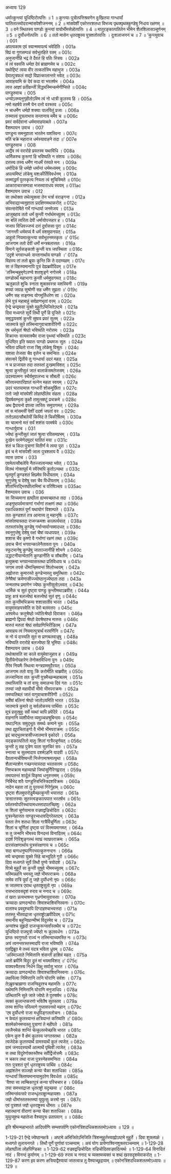 अध्यायः 129

धर्मात्कुन्त्यां युधिष्ठिरोत्पत्तिः ॥ 1 ॥ कुन्त्याः पुत्रोत्पत्तिश्रवणेन दुःखितया गान्धार्यां घातितात्स्वोदरान्मांसपेशीजननम् ॥ 2 ॥ मांसपेशीं एकोत्तरशतधा विभज्य पृथक्पृथक्कुण्डेषु निधाय रक्षणम् ॥ 3 ॥ वने स्थितस्य पाण्डोः कुन्त्यां वायोर्भीमसेन्नोत्पत्तिः ॥ 4 ॥ मातुरङ्कात्पतितेन भीमेन शैलशिलासञ्चूर्णनम् ॥ 5 ॥ दुर्योधनोत्पत्तिः ॥ 6 ॥ ततो मासेन धृतराष्ट्रस्य पुत्रशतोत्पत्तिः । दुःशलाजननं च ॥ 7 ॥
\'कुन्त्युवाच ।	001  
अपत्यकाम एवं स्यान्ममापत्यं भवेदिति ।	001a  
विप्रं वा गुणसम्पन्नं सर्वभूतहिते रतम् ॥	001c  
अनुजानीहि भद्रं ते दैवतं हि पतिः स्त्रियः ।	002a  
यं त्वं वक्ष्यसि धर्मज्ञ देवं ब्राह्मणमेव च ॥	002c  
यथोद्दिष्टं त्वया वीर तत्कर्तास्मि महाभुज ।	003a  
देवात्पुत्रफलं सद्यो विप्रात्कालान्तरे भवेत् ॥	003c  
आवाहयामि कं देवं कदा वा भरतर्षभ ।	004a  
त्वत्त आज्ञां प्रतीक्षन्तीं विद्ध्यस्मिन्कर्मणीप्सिते ॥	004c  
पाण्डुरुवाच ।	005  
धन्योऽस्म्यनुगृहीतोऽस्मि त्वं नो धात्री कुलस्य हि ।	005a  
नमो महर्षये तस्मै येन दत्तो वरस्तव ॥	005c  
न चाधर्मेण धर्मज्ञे शक्याः पालयितुं प्रजाः ।	006a  
तस्मात्त्वं पुत्रलाभाय सन्तानाय ममैव च ॥	006c  
प्रवरं सर्वदेवानां धर्ममावाहयाबले ।	007a  
वैशम्पायन उवाच ।	007  
पाण्डुना समनुज्ञाता भारतेन यशस्विना ।	007c  
मतिं चक्रे महाराज धर्मस्यावाहने तदा ॥\'	007e  
पाण्डुरुवाच ।	008  
अद्यैव त्वं वरारोहे प्रयतस्व यथाविधि ।	008a  
धार्मिकश्च कुरूणां हि भविष्यति न संशयः ॥	008c  
दत्तस्य तस्य धर्मेण नाधर्मे रंस्यते मनः ।	009a  
धर्मादिकं हि धर्मज्ञे धर्मान्तं धर्ममध्यमम् ॥	009c  
अपत्यमिष्टं लोकेषु यशःकीर्तिविवर्धनम् ।	010a  
तस्माद्धर्मं पुरस्कृत्य नियता त्वं शुचिस्मिते ॥	010c  
आकाराचारसम्पन्ना भजस्वाराधय स्वयम् ॥	011ac  
वैशम्पायन उवाच ।	012  
सा तथोक्ता तथेत्युक्त्वा तेन भर्त्रा वराङ्गना ।	012a  
अभिवाद्याभ्यनुज्ञाता प्रदक्षिणमथाकरोत् ॥	012c  
संवत्सरोषिते गर्भे गान्धार्या जनमेजय ।	013a  
आजुबहाव ततो धर्मं कुन्ती गर्भार्थमच्युतम् ॥	013c  
सा बलिं त्वरिता देवी धर्मायोपजहार ह ।	014a  
जजाप विधिवज्जप्यं दत्तं दुर्वाससा पुरा ॥	014c  
\'जानन्ती धर्ममग्र्यं वै धर्मं वशमुपानयत् ।	015a  
आहूतो नियमात्कुन्त्या सर्वभूतनमस्कृतः ॥\'	015c  
आजगाम ततो देवीं धर्मो मन्त्रबलात्ततः ।	016a  
विमाने सूर्यसङ्काशे कुन्ती यत्र जपस्थिता ॥	016c  
\'ददृशे भगवान्धर्मः सन्तानार्थाय पाण्डवे ।\'	017a  
विहस्य तां ततो ब्रूयाः कुन्ति किं ते ददाम्यहम् ।	017c  
सा तं विहस्यमानापि पुत्रं देह्यब्रवीदिदम् ॥	017e  
\'तस्मिन्बहुमृगेऽरण्ये शतशृङ्गे नगोत्तमे ।	018a  
पाण्डोरर्थे महाभागा कुन्ती धर्ममुपागमत् ॥	018c  
ऋतुकाले शुचिः स्नाता शुक्लवस्त्रा यशस्विनी ।	019a  
शय्यां जग्राह सुश्रोणी सह धर्मेण सुव्रता ॥\'	019c  
धर्मेण सह सङ्गम्य योगमूर्तिधरेण सा ।	020a  
लेभे पुत्रं महाबाहुं सर्वप्राणभृतां वरम् ॥	020c  
ऐन्द्रे चन्द्रमसा युक्ते मुहूर्तेऽभिजितेऽष्टमे ।	021a  
दिवा मध्यगते सूर्ये तिथौ पूर्णे हि पूजिते ॥	021c  
समृद्धयसशं कुन्ती सुषाव प्रवरं सुतम् ।	022a  
जातमात्रे सुते तस्मिन्वागुवाचाशरीरिणी ॥	022c  
एष धर्मभृतां श्रेष्ठो भविष्यति नरोत्तमः ।	023a  
विक्रान्तः सत्यवाक्चैव राजा पृथ्व्यां भविष्यति ॥	023c  
युधिष्ठिर इति ख्यातः पाण्डोः प्रथमजः सुतः ।	024a  
भविता प्रथितो राजा त्रिषु लोकेषु विश्रुतः ।	024c  
यशसा तेजसा चैव वृत्तेन च समन्वितः ॥	024e  
संवत्सरे द्वितीये तु गान्धार्या उदरं महत् ।	025a  
न च प्राजायत तदा ततस्तां दुःखमाविशत् ॥	025c  
श्रुत्वा कुन्तीसुतं जातं बालार्कसमतेजसम् ।	026a  
उदस्यात्मनः स्थैर्यमुपालभ्य च सौबली ॥	026c  
कौरवस्यापरिज्ञातं यत्नेन महता स्वयम् ।	027a  
उदरं घातयामास गान्धारी शोकमूर्छिता ॥	027c  
ततो जज्ञे मांसपेशी लोहाष्ठीलेव संहता ।	028a  
द्विवर्षसम्भृता कुक्षौ तामुत्स्रष्टुं प्रचक्रमे ॥	028c  
अथ द्वैपायनो ज्ञात्वा त्वरितः समुपागमत् ।	029a  
तां स मांसमयीं पेशीं ददर्श जपतां वरः ॥	029c  
ततोऽवदत्सौबलेयीं किमिदं ते चिकीर्षितम् ।	030a  
सा चात्मनो मतं सर्वं शशंस परमर्षये ॥	030c  
गान्धार्युवाच ।	031  
ज्येष्ठं कुन्तीसुतं जातं श्रुत्वा रविसमप्रभम् ।	031a  
दुःखेन परमेणेदमुदरं घातितं मया ॥	031c  
शतं च किल पुत्राणां वितीर्णं मे त्वया पुरा ।	032a  
इयं च मे मांसपेशी जाता पुत्रशताय वै ॥	032c  
व्यास उवाच ।	033  
एवमेतत्सौबलेयि नैतज्जात्वन्यथा भवेत् ।	033a  
वितथं नोक्तपूर्वं मे स्वैरेष्वपि कुतोऽन्यथा ॥	033c  
घृतपूर्णं कुण्डशतं क्षिप्रमेव विधीयताम् ।	034a  
सुगुप्तेषु च देशेषु रक्षा चैव विधीयताम् ॥	034c  
शीताभिरद्भिरष्ठीलामिमां च परिषिञ्चय ॥	035ac  
वैशम्पायन उवाच ।	036  
सा सिच्यमाना ह्यष्ठीला ह्यभवच्छतधा तदा ।	036a  
अङ्गुष्ठपर्वमात्राणां गर्भाणां तत्क्षणं तथा ॥	036c  
एकाधिकशतं पूर्णं यथायोगं विशाम्पते ।	037a  
ततः कुण्डशतं तत्र आनाय्य तु महानृषिः ॥	037c  
मांसपेश्यास्तदा राजन्क्रमशः कालपर्ययात् ।	038a  
ततस्तांस्तेषु कुण्डेषु गर्भान्सर्वान्समादधत् ॥	038c  
स्वनुगुप्तेषु देशेषु रक्षां चैषां व्यधापयत् ।	039a  
शशास चैव कृष्णो वै गर्भाणां रक्षणं तथा ॥	039c  
उवाच चैनां भगवान्कालेनैतावता पुनः ।	040a  
स्फुटमानेषु कुण्डेषु जाताञ्जानीहि शोभने ॥	040c  
उद्धाटनीयान्येतानि कुण्डानीति च सौबलीम् ।	041a  
इत्युक्त्वा भगवान्व्यासस्तथा प्रतिविधाय च ॥	041c  
जगाम तपसे धीमान्हिमवन्तं शिलोच्चयम् ।	042a  
अह्नोत्तराः कुमारस्ते कुण्डेभ्यस्तु समुत्थिताः ॥	042c  
तेनैवैषां क्रमेणासीज्ज्योष्ठानुज्येष्ठता तदा ।	043a  
जन्मतश्च प्रमाणेन ज्येष्ठः कुन्तीसुतोऽभवत् ॥	043c  
धार्मिकं च सुतं दृष्ट्वा पाण्डुः कुन्तीमथाऽब्रवीत् ।	044a  
प्राहुः क्षत्रं बलज्येष्ठं बलज्येष्ठं सुतं वृणु ॥	044c  
ततः कुन्तीमभिक्रम्य शशासातीव भारत ।	045a  
वायुमावाहयस्वेति स देवो बलवत्तरः ॥	045c  
अश्वमेधः क्रतुश्रेष्ठो ज्योतिःश्रेष्ठो दिवाकरः ।	046a  
ब्राह्मणो द्विपदां श्रेष्ठो देवश्रेष्ठश्च मारुतः ॥	046c  
मारुतं मरुतां श्रेष्ठं सर्वप्राणिभिरीडितम् ।	047a  
आवाहय त्वं नियमात्पुत्रार्थं वरवर्णिनि ॥	047c  
स नो यं दास्यति सुतं स प्राणबलवान्नृषु ।	048a  
भविष्यति वरारोहे बलज्येष्ठा हि भूमिपाः ॥	048c  
वैशम्पायन उवाच ।	049  
तथोक्तवति सा काले वायुमेवाजुहाव ह ।	049a  
द्वितीयेनोपहारेण तेनोक्तविधिना पुनः ॥	049c  
तैरेव नियमैः स्थित्वा मन्त्रग्राममुदैरयत् ।	050a  
आजगाम ततो वायुः किं करोमीति चाब्रवीत् ॥	050c  
लज्जान्विता ततः कुन्ती पुत्रमैच्छन्महाबलम् ।	051a  
तथास्त्विति च तां वायुः समालभ्य दिवं गतः ॥	051c  
तस्यां जज्ञे महावीर्यो भीमो भीमपराक्रमः ।	052a  
तमप्यतिबलं जातं वागुवाचाशरीरिणी ॥	052c  
सर्वेषां बलिनां श्रेष्ठो जातोऽयमिति भारत ।	053a  
जातमात्रे कुमारे तु सर्वलोकस्य पार्थिवाः ॥	053c  
मूत्रं प्रसुस्रुवुः सर्वे व्यथां चापि प्रपेदिरे ।	054a  
वाहनानि व्यशीर्यन्त व्यमुञ्चन्नश्रुबिन्दवः ॥	054c  
यथाऽनिलः समुद्भूतः समर्थः कम्पने भुवः ।	055a  
तथा ह्युपचिताङ्गो वै भीमो भीमपराक्रमः ॥	055c  
इदं चाद्भुतमत्रासीज्जातमात्रे वृकोदरे ।	056a  
यदङ्कात्पतितो मातुः शिलां गात्रैरचूर्णयत् ॥	056c  
कुन्ती तु सह पुत्रेण याता सुरुचिरं सरः ।	057a  
स्नात्वा च सुतमादाय दशमेऽहनि यादवी ॥	057c  
दैवतान्यर्चयिष्यन्ती निर्जगामाश्रमात्पृथा ।	058a  
शैलाभ्याशेन गच्छन्त्यास्तदा भरतसत्तम ॥	058c  
निश्चक्राम महाव्याघ्रो जिघांसुर्गिरिगह्वरात् ।	059a  
तमापतन्तं शार्दूलं विकृष्य धनुरुत्तमम् ॥	059c  
निर्बिभेद शरैः पाण्डुस्त्रिभिस्त्रिदशविक्रमः ।	060a  
नादेन महता तां तु पूरयन्तं गिरेर्गुहाम् ॥	060c  
दृष्ट्वा शैलमुपारोढुमैच्छत्कुन्ती भयात्तदा ।	061a  
त्रासात्तस्याः सुतस्त्वङ्कात्पपात भरतर्षभ ॥	061c  
पर्वतस्योपरिस्थायामधस्तादपतच्छिशुः ।	062a  
स शिलां चूर्णयामास वज्रवद्वज्रिचोदितः ॥	062c  
पुत्रस्नेहात्ततः पाण्डुरभ्यधावद्गिरेस्तटम् ।	063a  
पतता तेन शतधा शिला गात्रैर्विचूर्णिता ॥	063c  
शिलां च चूर्णितां दृष्ट्वा परं विस्मयमागमत् ।	064a  
स तु जन्मनि भीमस्य विनदन्तं विनादितम् ॥	064c  
ददर्श गिरिशृङ्गस्थं व्याघ्रं व्याघ्रपराक्रमः ।	065a  
दारसंरक्षणार्थाय पुत्रसंरक्षणाय च ॥	065c  
सदा बाणधनुष्पाणिरभवत्कुरुनन्दनः ।	066a  
मघे चन्द्रमसा युक्ते सिंहे चाभ्युदिते गुरौ ॥	066c  
दिवा मध्यगते सूर्ये तिथौ पुण्ये त्रयोदशे ।	067a  
पित्र्ये मुहूर्ते सा कुन्ती सुषुवे भीममच्युतम् ॥	067c  
यस्मिन्नहनि भमस्तु जज्ञे भीमपराक्रमः ।	068a  
तामेव रात्रिं पूर्वां तु जज्ञे दुर्योधनो नृपः ॥	068c  
स जातमात्र एवाथ धृतराष्ट्रसुतो नृप ।	069a  
रासभारावसदृशं रुराव च ननाद च ॥	069c  
तं खराः प्रत्यभाषन्त गृध्रगोमायुवायसाः ।	070a  
क्रव्यादाः प्राणदन्घोराः शिवाश्चाशिवनिस्वनाः ॥	070c  
वाताश्च प्रववुश्चापि दिग्दाहश्चाभवत्तदा ।	071a  
ततस्तु भीतवद्राजा धृतराष्ट्रोऽब्रवीदिदम् ॥	071c  
समानीय बहून्विप्रान्भीष्मं विदुरमेव च ।	072a  
अन्यांश्च सुहृदो राजन्कुरून्सर्वांस्तथैव च ॥	072c  
युधिष्ठिरो राजपुत्रो ज्येष्ठो नः कुलवर्धनः ।	073a  
प्राप्तः स्वगुणतो राज्यं न तस्मिन्वाच्यमस्ति नः ॥	073c  
अयं त्वनन्तरस्तस्मादपि राजा भविष्यति ।	074a  
एतद्विब्रूत मे तथ्यं यदत्र भविता ध्रुवम् ॥	074c  
\'अस्मिञ्जाते निमित्तानि शंसन्ती हाशिवं महत् ।	075a  
अतो ब्रवीमि विदुर द्रुतं मां भयमाविशत् ॥\'	075c  
वाक्यस्यैतस्य निधेन दिक्षु सर्वासु भारत ।	076a  
क्रव्यादाः प्राणदन्घोराः शिवाश्चाशिवनिस्वनाः ॥	076c  
लक्षयित्वा निमित्तानि तानि घोराणि सर्वशः ।	077a  
तेऽब्रुवन्ब्राह्मणा राजन्विदुरश्च महामतिः ॥	077c  
यथेमानि निमित्तानि घोराणि मनुजाधिप ।	078a  
उत्थितानि सुते जाते ज्येष्ठे ते पुरुषर्षभ ॥	078c  
व्यक्तं कुलान्तकरणो भवितैष सुतस्तव ।	079a  
तस्य शान्तिः परित्यागे गुप्तावपनयो महान् ॥	079c  
\'एष दुर्योधनो राजा मधुपिङ्गललोचनः ।	080a  
न केवलं कुलस्यान्तं क्षत्रियान्तं करिष्यति ॥\'	080c  
शतमेकोनमप्यस्तु पुत्राणां ते महीपते ।	081a  
त्यजैनमेकं शान्तिं चेत्कुलस्येच्छसि भारत ॥	081c  
एकेन कुरु वै क्षेमं कुलस्य जगतस्तथा ।	082a  
त्यजेदेकं कुलस्यार्थे ग्रामस्यार्थे कुलं त्यजेत् ॥	082c  
ग्रामं जनपदस्यार्थे आत्मार्थे पृथिवीं त्यजेत् ।	083a  
स तथा विदुरेणोक्तस्तैश्च सर्वैर्द्विजोत्तमैः ॥	083c  
न चकार तथा राजा पुत्रस्नेहसमन्वितः ।	084a  
ततः पुत्रशतं पूर्ण धृतराष्ट्रस्य पार्थिव ॥	084c  
अह्नांशतेन सञ्जज्ञे कन्या चैका शताधिका ।	085a  
गान्धार्यां क्लिश्यमानायामुदरेण विवर्धता ॥	085c  
\'वैश्या सा त्वम्बिकापुत्रं कन्या परिचचार ह ।	086a  
तया समभवद्राजा धृतराष्ट्रो यदृच्छया ॥\'	086c  
तस्मिन्संवत्सरे राजन्धृतराष्ट्रान्महायशाः ।	087a  
जज्ञे धीमांस्ततस्तस्यां युयुत्सुः करमो नृप ।	087c  
एवं पुत्रशतं जज्ञे धृतराष्ट्रस्य धीमतः ॥	087e  
महारथानां वीराणां कन्या चैका शताधिका ।	088a  
युयुत्सुश्च महातेजा वैश्यापुत्रः प्रतापवान् ॥ ॥	088c  

इति श्रीमन्महाभारते आदिपर्वणि सम्भवपर्वणि एकोनत्रिंशदधिकशततमोऽध्यायः ॥ 129 ॥

1-129-21 ऐन्द्रे ज्येष्ठानक्षत्रे । अष्टमे अभिजितेऽभिजिति त्रिंशन्मुहूर्तस्याह्नोऽष्टमे मुहूर्ते । दिवा शुक्लपक्षे । मध्यगते तुलायनगते । तिथौ पूर्णे पूर्णायां पञ्चम्याम् । अयं योगः प्रायेणाश्विनशुक्लपञ्चम्याम् ॥ 1-129-28 लोहाष्ठीला लोहपिण्डिका ॥ 1-129-62 वज्रवद्वज्रिचोदितः वज्रिचोदितवज्रवदित्यर्थः ॥ 1-129-64 विनादितं नादं । विनन्दं कुर्वाणम् ॥ 1-129-69 रुराव च ननाद च व्यक्तमव्यक्तं च शब्दं खरसदृशमेवाकरोत् ॥ 1-129-87 करण इव करणः क्षत्रियाद्वैश्यायां जातत्वान्न तु वैश्याच्छूद्रायाम् ॥ एकोनत्रिंशदधिकशततमोऽध्यायः ॥ 129 ॥
